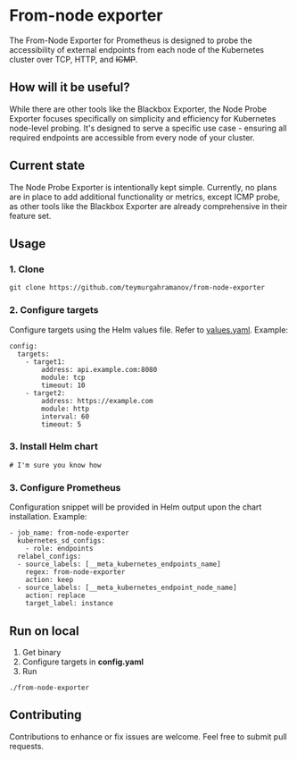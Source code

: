 # From-node exporter

The From-Node Exporter for Prometheus is designed to probe the accessibility of external endpoints from each node of the Kubernetes cluster over TCP, HTTP, and ~~ICMP~~.

## How will it be useful?

While there are other tools like the Blackbox Exporter, the Node Probe Exporter focuses specifically on simplicity and efficiency for Kubernetes node-level probing. It's designed to serve a specific use case - ensuring all required endpoints are accessible from every node of your cluster.

## Current state

The Node Probe Exporter is intentionally kept simple. Currently, no plans are in place to add additional functionality or metrics, except ICMP probe, as other tools like the Blackbox Exporter are already comprehensive in their feature set.

## Usage
### 1. Clone

```
git clone https://github.com/teymurgahramanov/from-node-exporter
```

### 2. Configure targets

Configure targets using the Helm values file. Refer to [values.yaml](./chart/values.yaml). Example:
```
config:
  targets:
    - target1:
        address: api.example.com:8080
        module: tcp
        timeout: 10
    - target2:
        address: https://example.com
        module: http
        interval: 60
        timeout: 5
```

### 3. Install Helm chart

```
# I'm sure you know how
```

### 3. Configure Prometheus

Configuration snippet will be provided in Helm output upon the chart installation. Example:
```
- job_name: from-node-exporter
  kubernetes_sd_configs:
    - role: endpoints
  relabel_configs:
  - source_labels: [__meta_kubernetes_endpoints_name]
    regex: from-node-exporter
    action: keep
  - source_labels: [__meta_kubernetes_endpoint_node_name]
    action: replace
    target_label: instance
```

## Run on local
1. Get binary
2. Configure targets in __config.yaml__
3. Run
```
./from-node-exporter
```

## Contributing
Contributions to enhance or fix issues are welcome. Feel free to submit pull requests.